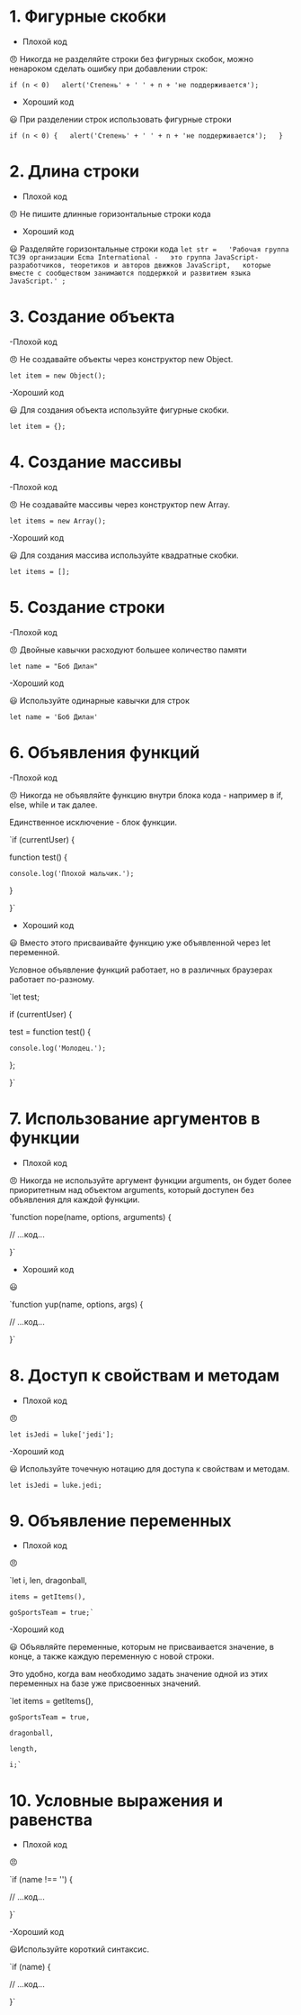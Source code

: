# 1. Фигурные скобки #

- Плохой код

😠 Никогда не разделяйте строки без фигурных скобок, можно ненароком сделать ошибку при добавлении строк:

`if (n < 0)  
alert('Степень' + ' ' + n + 'не поддерживается');`

- Хороший код

😃 При разделении строк использовать фигурные строки

`if (n < 0) {  
alert('Степень' + ' ' + n + 'не поддерживается');  
} `

# 2. Длина строки #

- Плохой код

😠 Не пишите длинные горизонтальные строки кода

- Хороший код

😃 Разделяйте горизонтальные строки кода
`let str =  
'Рабочая группа TC39 организации Ecma International -  
это группа JavaScript-разработчиков, теоретиков и авторов движков JavaScript,  
которые вместе с сообществом занимаются поддержкой и развитием языка JavaScript.'
;`

# 3. Создание объекта #

-Плохой код

😠 Не создавайте объекты через конструктор new Object.

`let item = new Object();`

-Хороший код

😃 Для создания объекта используйте фигурные скобки.

`let item = {};`

# 4. Создание массивы #

-Плохой код

😠 Не создавайте массивы через конструктор new Array.

`let items = new Array();`

-Хороший код

😃 Для создания массива используйте квадратные скобки.

`let items = [];`

# 5. Создание строки #

-Плохой код

😠 Двойные кавычки расходуют большее количество памяти

`let name = "Боб Дилан"`

-Хороший код

😃  Используйте одинарные кавычки для строк

`let name = 'Боб Дилан'`

# 6. Объявления функций #

-Плохой код

😠 Никогда не объявляйте функцию внутри блока кода - например в if, else, while и так далее.

Единственное исключение - блок функции.

`if  (currentUser) {

  function test() {

    console.log('Плохой мальчик.');

  }

}`

- Хороший код

😃 Вместо этого присваивайте функцию уже объявленной через let переменной.

Условное объявление функций работает, но в различных браузерах работает по-разному.

`let test;

if (currentUser) {

  test = function test() {

    console.log('Молодец.');

  };

}`

# 7. Использование аргументов в функции #

- Плохой код

😠 Никогда не используйте аргумент функции arguments, он будет более приоритетным над объектом arguments, который доступен без объявления для каждой функции.

`function nope(name, options, arguments) {

  // ...код...

}`

- Хороший код

😃

`function yup(name, options, args) {

  // ...код...

}`

# 8. Доступ к свойствам и методам #

- Плохой код

😠

`let isJedi = luke['jedi'];`

-Хороший код

😃 Используйте точечную нотацию для доступа к свойствам и методам.

`let isJedi = luke.jedi;`

# 9. Объявление переменных #

- Плохой код

😠

`let i, len, dragonball,

    items = getItems(),

    goSportsTeam = true;`

-Хороший код

😃 Объявляйте переменные, которым не присваивается значение, в конце, а также каждую переменную с новой строки.

Это удобно, когда вам необходимо задать значение одной из этих переменных на базе уже присвоенных значений.

`let items = getItems(),

    goSportsTeam = true,

    dragonball,

    length,

    i;`

# 10. Условные выражения и равенства #

- Плохой код

😠

`if (name !== '') {

  // ...код...

}`

-Хороший код

😃Используйте короткий синтаксис.

`if (name) {

  // ...код...

}`
